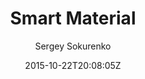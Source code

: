 ---
title: "Smart Material"
github: https://github.com/ssokurenko/jekyll-smart-material
demo: https://ssokurenko.github.io/jekyll-smart-material/
author: Sergey Sokurenko

ssg:
  - Jekyll
cms:
  - No Cms
date: 2015-10-22T20:08:05Z
github_branch: gh-pages
description: "Smart Material Design theme for Jekyll, demo:"
stale: true
---